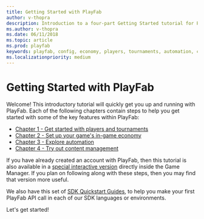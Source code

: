 ```yaml
---
title: Getting Started with PlayFab
author: v-thopra
description: Introduction to a four-part Getting Started tutorial for PlayFab.
ms.author: v-thopra
ms.date: 06/11/2018
ms.topic: article
ms.prod: playfab
keywords: playfab, config, economy, players, tournaments, automation, content management
ms.localizationpriority: medium
---
```


# Getting Started with PlayFab

Welcome! This introductory tutorial will quickly get you up and running with PlayFab. Each of the following chapters contain steps to help you get started with some of the key features within PlayFab:

- [Chapter 1 - Get started with players and tournaments](get-started-with-players-and-tournaments.md)
- [Chapter 2 - Set up your game's in-game economy](set-up-your-games-in-game-economy.md)
- [Chapter 3 - Explore automation](explore-automation.md)
- [Chapter 4 - Try out content management](try-out-content-management.md)

If you have already created an account with PlayFab, then this tutorial is also available in a [special interactive version](https://developer.playfab.com/?land=help) directly inside the Game Manager. If you plan on following along with these steps, then you may find that version more useful.

We also have this set of [SDK Quickstart Guides](../../../index.md?#pivot=documentation&panel=sdks), to help you make your first PlayFab API call in each of our SDK languages or environments.

Let's get started!
